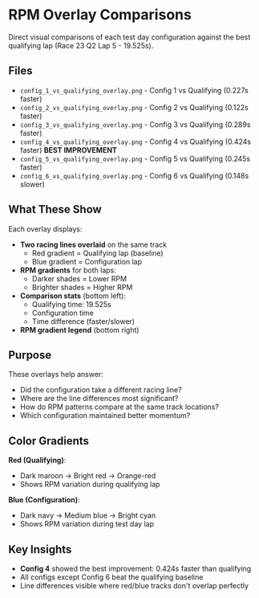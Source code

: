 # RPM Overlay Comparisons

Direct visual comparisons of each test day configuration against the best qualifying lap (Race 23 Q2 Lap 5 - 19.525s).

## Files

- `config_1_vs_qualifying_overlay.png` - Config 1 vs Qualifying (0.227s faster)
- `config_2_vs_qualifying_overlay.png` - Config 2 vs Qualifying (0.122s faster)
- `config_3_vs_qualifying_overlay.png` - Config 3 vs Qualifying (0.289s faster)
- `config_4_vs_qualifying_overlay.png` - Config 4 vs Qualifying (0.424s faster) **BEST IMPROVEMENT**
- `config_5_vs_qualifying_overlay.png` - Config 5 vs Qualifying (0.245s faster)
- `config_6_vs_qualifying_overlay.png` - Config 6 vs Qualifying (0.148s slower)

## What These Show

Each overlay displays:
- **Two racing lines overlaid** on the same track
  - Red gradient = Qualifying lap (baseline)
  - Blue gradient = Configuration lap
- **RPM gradients** for both laps:
  - Darker shades = Lower RPM
  - Brighter shades = Higher RPM
- **Comparison stats** (bottom left):
  - Qualifying time: 19.525s
  - Configuration time
  - Time difference (faster/slower)
- **RPM gradient legend** (bottom right)

## Purpose

These overlays help answer:
- Did the configuration take a different racing line?
- Where are the line differences most significant?
- How do RPM patterns compare at the same track locations?
- Which configuration maintained better momentum?

## Color Gradients

**Red (Qualifying)**:
- Dark maroon → Bright red → Orange-red
- Shows RPM variation during qualifying lap

**Blue (Configuration)**:
- Dark navy → Medium blue → Bright cyan
- Shows RPM variation during test day lap

## Key Insights

- **Config 4** showed the best improvement: 0.424s faster than qualifying
- All configs except Config 6 beat the qualifying baseline
- Line differences visible where red/blue tracks don't overlap perfectly
